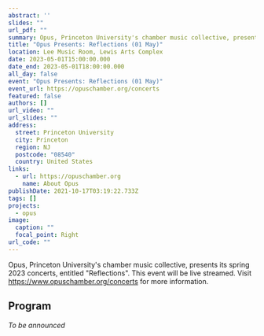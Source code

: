 ```yaml
---
abstract: ''
slides: ""
url_pdf: ""
summary: Opus, Princeton University's chamber music collective, presents its spring 2023 concert, Reflections.
title: "Opus Presents: Reflections (01 May)"
location: Lee Music Room, Lewis Arts Complex
date: 2023-05-01T15:00:00.000
date_end: 2023-05-01T18:00:00.000
all_day: false
event: "Opus Presents: Reflections (01 May)"
event_url: https://opuschamber.org/concerts
featured: false
authors: []
url_video: ""
url_slides: ""
address:
  street: Princeton University
  city: Princeton
  region: NJ
  postcode: "08540"
  country: United States
links:
  - url: https://opuschamber.org
    name: About Opus
publishDate: 2021-10-17T03:19:22.733Z
tags: []
projects:
  - opus
image:
  caption: ""
  focal_point: Right
url_code: ""
---
```

Opus, Princeton University's chamber music collective, presents its spring 2023 concerts, entitled "Reflections". This event will be live streamed. Visit https://www.opuschamber.org/concerts for more information.

## Program
*To be announced*
